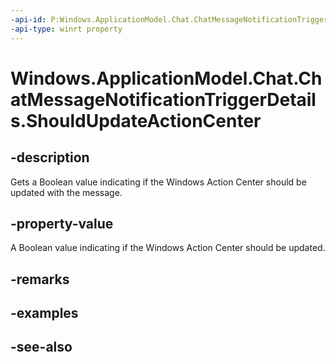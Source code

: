 ----api-id: P:Windows.ApplicationModel.Chat.ChatMessageNotificationTriggerDetails.ShouldUpdateActionCenter
-api-type: winrt property
---<!-- Property syntaxpublic bool ShouldUpdateActionCenter { get; }--># Windows.ApplicationModel.Chat.ChatMessageNotificationTriggerDetails.ShouldUpdateActionCenter## -descriptionGets a Boolean value indicating if the Windows Action Center should be updated with the message.## -property-valueA Boolean value indicating if the Windows Action Center should be updated.## -remarks## -examples## -see-also
